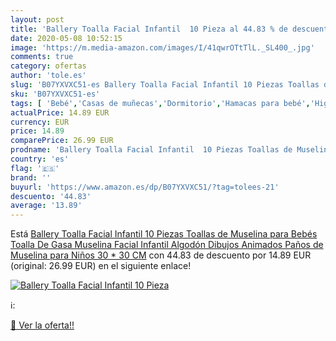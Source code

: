 ```yaml
---
layout: post
title: 'Ballery Toalla Facial Infantil  10 Pieza al 44.83 % de descuento'
date: 2020-05-08 10:52:15
image: 'https://m.media-amazon.com/images/I/41qwrOTtTlL._SL400_.jpg'
comments: true
category: ofertas
author: 'tole.es'
slug: 'B07YXVXC51-es Ballery Toalla Facial Infantil 10 Piezas Toallas de...'
sku: 'B07YXVXC51-es'
tags: [ 'Bebé','Casas de muñecas','Dormitorio','Hamacas para bebé','Higiene','Higiene y cuidado','Hogar y cocina','Juguetes','Juguetes y juegos','Kits de higiene','Moldes y bandejas para hielo','Muebles para bebé','Muñecas y accesorios','Seguridad','Utensilios de bar','Utensilios de cocina','Vigilabebés','bebés','muselina', ]
actualPrice: 14.89 EUR
currency: EUR
price: 14.89
comparePrice: 26.99 EUR
prodname: 'Ballery Toalla Facial Infantil  10 Piezas Toallas de Muselina para Bebés Toalla De Gasa  Muselina Facial Infantil Algodón Dibujos Animados Paños de Muselina para Niños  30 * 30 CM'
country: 'es'
flag: '🇪🇸'
brand: ''
buyurl: 'https://www.amazon.es/dp/B07YXVXC51/?tag=tolees-21'
descuento: '44.83'
average: '13.89'
---
```


Está [Ballery Toalla Facial Infantil  10 Piezas Toallas de Muselina para Bebés Toalla De Gasa  Muselina Facial Infantil Algodón Dibujos Animados Paños de Muselina para Niños  30 * 30 CM](https://www.amazon.es/dp/B07YXVXC51/?tag=tolees-21) con 44.83 de descuento por 14.89 EUR (original: 26.99 EUR) en el siguiente enlace!

[![Ballery Toalla Facial Infantil  10 Pieza](https://m.media-amazon.com/images/I/41qwrOTtTlL._SL400_.jpg)](https://www.amazon.es/dp/B07YXVXC51/?tag=tolees-21)

ℹ️:


[🛒 Ver la oferta!!](https://www.amazon.es/dp/B07YXVXC51/?tag=tolees-21)
